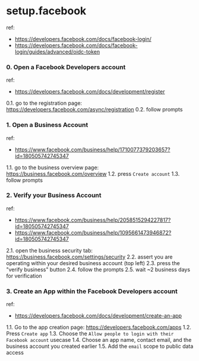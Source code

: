 # setup.facebook

ref:
- https://developers.facebook.com/docs/facebook-login/
- https://developers.facebook.com/docs/facebook-login/guides/advanced/oidc-token

### 0. Open a Facebook Developers account

ref:
- https://developers.facebook.com/docs/development/register

0.1. go to the registration page: https://developers.facebook.com/async/registration
0.2. follow prompts

### 1. Open a Business Account

ref:
- https://www.facebook.com/business/help/1710077379203657?id=180505742745347

1.1. go to the business overview page: https://business.facebook.com/overview
1.2. press `Create account`
1.3. follow prompts

### 2. Verify your Business Account

ref:
- https://www.facebook.com/business/help/2058515294227817?id=180505742745347
- https://www.facebook.com/business/help/1095661473946872?id=180505742745347

2.1. open the business security tab: https://business.facebook.com/settings/security
2.2. assert you are operating within your desired business account (top left)
2.3. press the "verify business" button
2.4. follow the prompts
2.5. wait ~2 business days for verification

### 3. Create an App within the Facebook Developers account

ref:
- https://developers.facebook.com/docs/development/create-an-app

1.1. Go to the app creation page: https://developers.facebook.com/apps
1.2. Press `Create app`
1.3. Choose the `Allow people to login with their Facebook account` usecase
1.4. Choose an app name, contact email, and the business account you created earlier
1.5. Add the `email` scope to public data access
